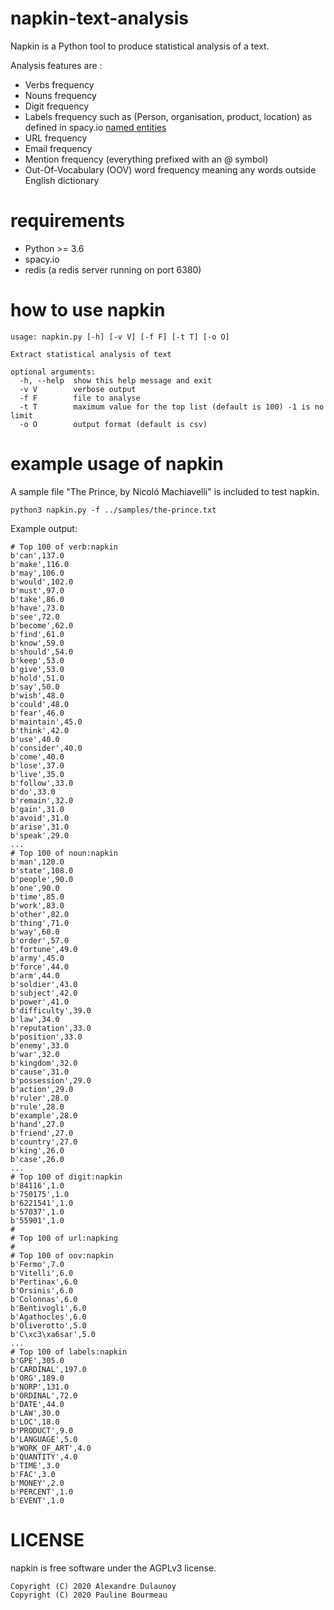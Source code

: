 # napkin-text-analysis

Napkin is a Python tool to produce statistical analysis of a text.

Analysis features are :

- Verbs frequency
- Nouns frequency
- Digit frequency
- Labels frequency such as (Person, organisation, product, location) as defined in spacy.io [named entities](https://spacy.io/api/annotation#named-entities)
- URL frequency
- Email frequency
- Mention frequency (everything prefixed with an @ symbol)
- Out-Of-Vocabulary (OOV) word frequency meaning any words outside English dictionary

# requirements

- Python >= 3.6
- spacy.io
- redis (a redis server running on port 6380)

# how to use napkin

~~~~
usage: napkin.py [-h] [-v V] [-f F] [-t T] [-o O]

Extract statistical analysis of text

optional arguments:
  -h, --help  show this help message and exit
  -v V        verbose output
  -f F        file to analyse
  -t T        maximum value for the top list (default is 100) -1 is no limit
  -o O        output format (default is csv)
~~~~

# example usage of napkin

A sample file "The Prince, by Nicoló Machiavelli" is included to test napkin.

`python3 napkin.py -f ../samples/the-prince.txt`

Example output:

~~~~
# Top 100 of verb:napkin
b'can',137.0
b'make',116.0
b'may',106.0
b'would',102.0
b'must',97.0
b'take',86.0
b'have',73.0
b'see',72.0
b'become',62.0
b'find',61.0
b'know',59.0
b'should',54.0
b'keep',53.0
b'give',53.0
b'hold',51.0
b'say',50.0
b'wish',48.0
b'could',48.0
b'fear',46.0
b'maintain',45.0
b'think',42.0
b'use',40.0
b'consider',40.0
b'come',40.0
b'lose',37.0
b'live',35.0
b'follow',33.0
b'do',33.0
b'remain',32.0
b'gain',31.0
b'avoid',31.0
b'arise',31.0
b'speak',29.0
...
# Top 100 of noun:napkin
b'man',120.0
b'state',108.0
b'people',90.0
b'one',90.0
b'time',85.0
b'work',83.0
b'other',82.0
b'thing',71.0
b'way',60.0
b'order',57.0
b'fortune',49.0
b'army',45.0
b'force',44.0
b'arm',44.0
b'soldier',43.0
b'subject',42.0
b'power',41.0
b'difficulty',39.0
b'law',34.0
b'reputation',33.0
b'position',33.0
b'enemy',33.0
b'war',32.0
b'kingdom',32.0
b'cause',31.0
b'possession',29.0
b'action',29.0
b'ruler',28.0
b'rule',28.0
b'example',28.0
b'hand',27.0
b'friend',27.0
b'country',27.0
b'king',26.0
b'case',26.0
...
# Top 100 of digit:napkin
b'84116',1.0
b'750175',1.0
b'6221541',1.0
b'57037',1.0
b'55901',1.0
#
# Top 100 of url:napking
#
# Top 100 of oov:napkin
b'Fermo',7.0
b'Vitelli',6.0
b'Pertinax',6.0
b'Orsinis',6.0
b'Colonnas',6.0
b'Bentivogli',6.0
b'Agathocles',6.0
b'Oliverotto',5.0
b'C\xc3\xa6sar',5.0
...
# Top 100 of labels:napkin
b'GPE',305.0
b'CARDINAL',197.0
b'ORG',189.0
b'NORP',131.0
b'ORDINAL',72.0
b'DATE',44.0
b'LAW',30.0
b'LOC',18.0
b'PRODUCT',9.0
b'LANGUAGE',5.0
b'WORK_OF_ART',4.0
b'QUANTITY',4.0
b'TIME',3.0
b'FAC',3.0
b'MONEY',2.0
b'PERCENT',1.0
b'EVENT',1.0

~~~~

# LICENSE

napkin is free software under the AGPLv3 license.

~~~~
Copyright (C) 2020 Alexandre Dulaunoy
Copyright (C) 2020 Pauline Bourmeau
~~~~
